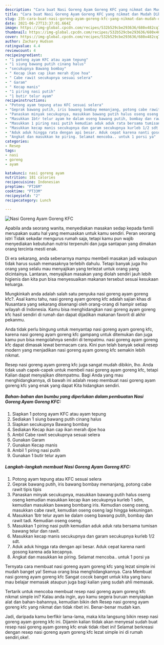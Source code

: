 ```yaml
---
description: "Cara buat Nasi Goreng Ayam Goreng KFC yang nikmat dan Mudah Dibuat"
title: "Cara buat Nasi Goreng Ayam Goreng KFC yang nikmat dan Mudah Dibuat"
slug: 235-cara-buat-nasi-goreng-ayam-goreng-kfc-yang-nikmat-dan-mudah-dibuat
date: 2021-06-27T13:37:01.664Z
image: https://img-global.cpcdn.com/recipes/532b529cbe293636/680x482cq70/nasi-goreng-ayam-goreng-kfc-foto-resep-utama.jpg
thumbnail: https://img-global.cpcdn.com/recipes/532b529cbe293636/680x482cq70/nasi-goreng-ayam-goreng-kfc-foto-resep-utama.jpg
cover: https://img-global.cpcdn.com/recipes/532b529cbe293636/680x482cq70/nasi-goreng-ayam-goreng-kfc-foto-resep-utama.jpg
author: Zachary Hudson
ratingvalue: 4.4
reviewcount: 4
recipeingredient:
- "1 potong ayam KFC atau ayam tepung"
- "1 siung bawang putih cinang halus"
- "secukupnya Bawang bombay"
- " Kecap ikan cap ikan merah djoe hoa"
- " Cabe rawit secukupnya sesuai selera"
- " Garam"
- " Kecap manis"
- "1 piring nasi putih"
- "1 butir telur ayam"
recipeinstructions:
- "Potong ayam tepung atau KFC sesuai selera"
- "Geprak bawang putih, iris bawang bombay memanjang, potong cabe rawit tipis tipis"
- "Panaskan minyak secukupnya, masukkan bawang putih halus oseng oseng kemudian masukkan kecap ikan secukupnya kurleb 1 sdm, kemudian masukkan bawang bombang iris. Kemudian oseng oseng, masukkan cabe rawit, kemudian oseng oseng lagi hingga kekuningan."
- "Masukkan 1btr telur ayam ke dalam oseng bawang putih, bombay dan rawit tadi. Kemudian oseng oseng."
- "Masukkan 1 piring nasi putih kemudian aduk aduk rata bersama tumisan bawang telur dan rawit."
- "Masukkan kecap manis secukupnya dan garam secukupnya kurleb 1/2 sdt."
- "Aduk aduk hingga rata dengan api besar. Aduk cepat karena nanti gosong karena ada kecapnya."
- "Angkat dan masukkan ke piring. Selamat mencoba.. untuk 1 porsi ya"
categories:
- Resep
tags:
- nasi
- goreng
- ayam

katakunci: nasi goreng ayam 
nutrition: 181 calories
recipecuisine: Indonesian
preptime: "PT26M"
cooktime: "PT33M"
recipeyield: "2"
recipecategory: Lunch

---
```



![Nasi Goreng Ayam Goreng KFC](https://img-global.cpcdn.com/recipes/532b529cbe293636/680x482cq70/nasi-goreng-ayam-goreng-kfc-foto-resep-utama.jpg)

Apabila anda seorang wanita, menyediakan masakan sedap kepada famili merupakan suatu hal yang memuaskan untuk kamu sendiri. Peran seorang istri Tidak sekadar mengurus rumah saja, tetapi kamu pun wajib menyediakan kebutuhan nutrisi terpenuhi dan juga santapan yang dimakan orang tercinta mesti enak.

Di era  sekarang, anda sebenarnya mampu membeli masakan jadi walaupun tidak harus susah memasaknya terlebih dahulu. Tetapi banyak juga lho orang yang selalu mau menyajikan yang terlezat untuk orang yang dicintainya. Lantaran, menyajikan masakan yang diolah sendiri jauh lebih higienis dan kita pun bisa menyesuaikan makanan tersebut sesuai kesukaan keluarga. 



Mungkinkah anda adalah salah satu penyuka nasi goreng ayam goreng kfc?. Asal kamu tahu, nasi goreng ayam goreng kfc adalah sajian khas di Nusantara yang sekarang disenangi oleh orang-orang di hampir setiap wilayah di Indonesia. Kamu bisa menghidangkan nasi goreng ayam goreng kfc hasil sendiri di rumah dan dapat dijadikan makanan favorit di akhir pekanmu.

Anda tidak perlu bingung untuk menyantap nasi goreng ayam goreng kfc, karena nasi goreng ayam goreng kfc gampang untuk ditemukan dan juga kamu pun bisa mengolahnya sendiri di tempatmu. nasi goreng ayam goreng kfc dapat dimasak lewat bermacam cara. Kini pun telah banyak sekali resep modern yang menjadikan nasi goreng ayam goreng kfc semakin lebih nikmat.

Resep nasi goreng ayam goreng kfc juga sangat mudah dibikin, lho. Anda tidak usah capek-capek untuk membeli nasi goreng ayam goreng kfc, tetapi Kalian dapat menyajikan ditempatmu. Bagi Anda yang mau menghidangkannya, di bawah ini adalah resep membuat nasi goreng ayam goreng kfc yang enak yang dapat Kita hidangkan sendiri.

<!--inarticleads1-->

##### Bahan-bahan dan bumbu yang diperlukan dalam pembuatan Nasi Goreng Ayam Goreng KFC:

1. Siapkan 1 potong ayam KFC atau ayam tepung
1. Sediakan 1 siung bawang putih cinang halus
1. Siapkan secukupnya Bawang bombay
1. Sediakan  Kecap ikan cap ikan merah djoe hoa
1. Ambil  Cabe rawit secukupnya sesuai selera
1. Gunakan  Garam
1. Gunakan  Kecap manis
1. Ambil 1 piring nasi putih
1. Gunakan 1 butir telur ayam




<!--inarticleads2-->

##### Langkah-langkah membuat Nasi Goreng Ayam Goreng KFC:

1. Potong ayam tepung atau KFC sesuai selera
1. Geprak bawang putih, iris bawang bombay memanjang, potong cabe rawit tipis tipis
1. Panaskan minyak secukupnya, masukkan bawang putih halus oseng oseng kemudian masukkan kecap ikan secukupnya kurleb 1 sdm, kemudian masukkan bawang bombang iris. Kemudian oseng oseng, masukkan cabe rawit, kemudian oseng oseng lagi hingga kekuningan.
1. Masukkan 1btr telur ayam ke dalam oseng bawang putih, bombay dan rawit tadi. Kemudian oseng oseng.
1. Masukkan 1 piring nasi putih kemudian aduk aduk rata bersama tumisan bawang telur dan rawit.
1. Masukkan kecap manis secukupnya dan garam secukupnya kurleb 1/2 sdt.
1. Aduk aduk hingga rata dengan api besar. Aduk cepat karena nanti gosong karena ada kecapnya.
1. Angkat dan masukkan ke piring. Selamat mencoba.. untuk 1 porsi ya




Ternyata cara membuat nasi goreng ayam goreng kfc yang lezat simple ini mudah banget ya! Semua orang bisa menghidangkannya. Cara Membuat nasi goreng ayam goreng kfc Sangat cocok banget untuk kita yang baru mau belajar memasak ataupun juga bagi kalian yang sudah ahli memasak.

Tertarik untuk mencoba membuat resep nasi goreng ayam goreng kfc nikmat simple ini? Kalau anda ingin, ayo kamu segera buruan menyiapkan alat dan bahan-bahannya, kemudian bikin deh Resep nasi goreng ayam goreng kfc yang nikmat dan tidak ribet ini. Benar-benar mudah kan. 

Jadi, daripada kamu berfikir lama-lama, maka kita langsung bikin resep nasi goreng ayam goreng kfc ini. Dijamin kalian tiidak akan menyesal sudah buat resep nasi goreng ayam goreng kfc enak tidak ribet ini! Selamat berkreasi dengan resep nasi goreng ayam goreng kfc lezat simple ini di rumah sendiri,oke!.

